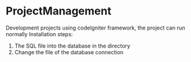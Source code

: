 # ProjectManagement
Development projects using codeIgniter framework, the project can run normally
Installation steps:
1. The SQL file into the database in the directory
2. Change the file of the database connection
